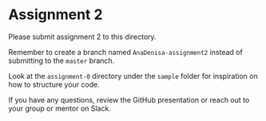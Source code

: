 # Assignment 2

Please submit assignment 2 to this directory.

Remember to create a branch named `AnaDenisa-assignment2` instead of submitting to
the `master` branch.

Look at the `assignment-0` directory under the `sample` folder for inspiration
on how to structure your code.

If you have any questions, review the GitHub presentation or reach out to your
group or mentor on Slack.
